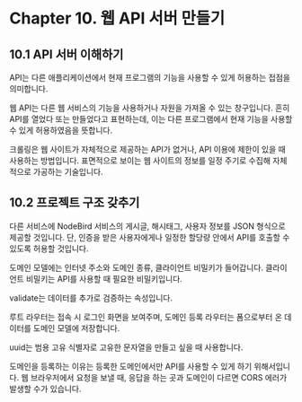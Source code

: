# Chapter 10. 웹 API 서버 만들기

## 10.1 API 서버 이해하기

API는 다른 애플리케이션에서 현재 프로그램의 기능을 사용할 수 있게 허용하는 접점을 의미합니다.

웹 API는 다른 웹 서비스의 기능을 사용하거나 자원을 가져올 수 있는 창구입니다.
흔히 API를 열었다 또는 만들었다고 표현하는데, 이는 다른 프로그램에서 현재 기능을 사용할 수 있게 허용하였음을 뜻합니다.

크롤링은 웹 사이트가 자체적으로 제공하는 API가 없거나, API 이용에 제한이 있을 때 사용하는 방법입니다.
표면적으로 보이는 웹 사이트의 정보를 일정 주기로 수집해 자체적으로 가공하는 기술입니다.

## 10.2 프로젝트 구조 갖추기

다른 서비스에 NodeBird 서비스의 게시글, 해시태그, 사용자 정보를 JSON 형식으로 제공할 것입니다.
단, 인증을 받은 사용자에게나 일정한 할당량 안에서 API를 호출할 수 있도록 허용할 것입니다.

도메인 모델에는 인터넷 주소와 도메인 종류, 클라이언트 비밀키가 들어갑니다.
클라이언트 비밀키는 API를 사용할 때 필요한 비밀키입니다.

validate는 데이터를 추가로 검증하는 속성입니다.

루트 라우터는 접속 시 로그인 화면을 보여주며, 도메인 등록 라우터는 폼으로부터 온 데이터를 도메인 모델에 저장합니다.

uuid는 범용 고유 식별자로 고유한 문자열을 만들고 싶을 때 사용합니다.

도메인을 등록하는 이유는 등록한 도메인에서만 API를 사용할 수 있게 하기 위해서입니다.
웹 브라우저에서 요청을 보낼 때, 응답을 하는 곳과 도메인이 다르면 CORS 에러가 발생할 수가 있습니다.
